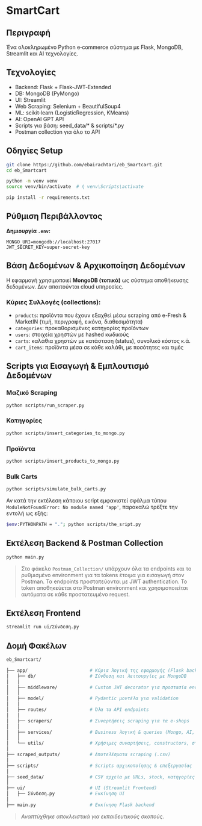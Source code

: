 # SmartCart

## Περιγραφή
Ένα ολοκληρωμένο Python e‑commerce σύστημα με Flask, MongoDB, Streamlit και AI τεχνολογίες.

## Τεχνολογίες
- Backend: Flask + Flask‑JWT‑Extended
- DB: MongoDB (PyMongo)
- UI: Streamlit
- Web Scraping: Selenium + BeautifulSoup4
- ML: scikit‑learn (LogisticRegression, KMeans)
- AI: OpenAI GPT API
- Scripts για βάση: seed_data/* & scripts/*.py
- Postman collection για όλο το API

## Οδηγίες Setup

```bash
git clone https://github.com/ebairachtari/eb_Smartcart.git
cd eb_Smartcart

python -m venv venv
source venv/bin/activate  # ή venv\Scripts\activate

pip install -r requirements.txt
````

## Ρύθμιση Περιβάλλοντος

**Δημιουργία `.env`:**

```env
MONGO_URI=mongodb://localhost:27017
JWT_SECRET_KEY=super-secret-key
```

## Βάση Δεδομένων & Αρχικοποίηση Δεδομένων

Η εφαρμογή χρησιμοποιεί **MongoDB (τοπικά)** ως σύστημα αποθήκευσης δεδομένων. Δεν απαιτούνται cloud υπηρεσίες.

### Κύριες Συλλογές (collections):
- `products`: προϊόντα που έχουν εξαχθεί μέσω scraping από e-Fresh & MarketIN (τιμή, περιγραφή, εικόνα, διαθεσιμότητα)
- `categories`: προκαθορισμένες κατηγορίες προϊόντων
- `users`: στοιχεία χρηστών με hashed κωδικούς
- `carts`: καλάθια χρηστών με κατάσταση (status), συνολικό κόστος κ.ά.
- `cart_items`: προϊόντα μέσα σε κάθε καλάθι, με ποσότητες και τιμές

## Scripts για Εισαγωγή & Εμπλουτισμό Δεδομένων

### Μαζικό Scraping
```bash
python scripts/run_scraper.py
```

### Κατηγορίες
```bash
python scripts/insert_categories_to_mongo.py
```

### Προϊόντα
```bash
python scripts/insert_products_to_mongo.py
```

### Bulk Carts
```bash
python scripts/simulate_bulk_carts.py
```
Αν κατά την εκτέλεση κάποιου script εμφανιστεί σφάλμα τύπου `ModuleNotFoundError: No module named 'app'`, παρακαλώ τρέξτε την εντολή ως εξής:

```bash
$env:PYTHONPATH = "."; python scripts/the_sript.py
```

## Εκτέλεση Backend & Postman Collection

```bash
python main.py       
```

> Στο φάκελο `Postman_Collection/` υπάρχουν όλα τα endpoints και το ρυθμισμένο environment για τα tokens έτοιμα για εισαγωγή στον Postman.
> Τα endpoints προστατεύονται με JWT authentication. Το token αποθηκεύεται στο Postman environment και χρησιμοποιείται αυτόματα σε κάθε προστατευμένο request.


## Εκτέλεση Frontend

```bash
streamlit run ui/Σύνδεση.py  
```

## Δομή Φακέλων

```bash
eb_Smartcart/

├── app/                       # Κύρια λογική της εφαρμογής (Flask backend)
│   ├── db/                    # Σύνδεση και λειτουργίες με MongoDB
│   │
│   ├── middleware/            # Custom JWT decorator για προστασία endpoints
│   │
│   ├── model/                 # Pydantic μοντέλα για validation
│   │
│   ├── routes/                # Όλα τα API endpoints
│   │
│   ├── scrapers/              # Συναρτήσεις scraping για τα e-shops
│   │
│   ├── services/              # Business λογική & queries (Mongo, AI, ML)
│   │
│   └── utils/                 # Χρήσιμες συναρτήσεις, constructors, σταθερές
│
├── scraped_outputs/           # Αποτελέσματα scraping (.csv)
│
├── scripts/                   # Scripts αρχικοποίησης & επεξεργασίας
│
├── seed_data/                 # CSV αρχεία με URLs, stock, κατηγορίες
│
├── ui/                        # UI (Streamlit Frontend)
│   ├── Σύνδεση.py             # Εκκίνηση UI
│
├── main.py                    # Εκκίνηση Flask backend
```

>*Αναπτύχθηκε αποκλειστικά για εκπαιδευτικούς σκοπούς.*
